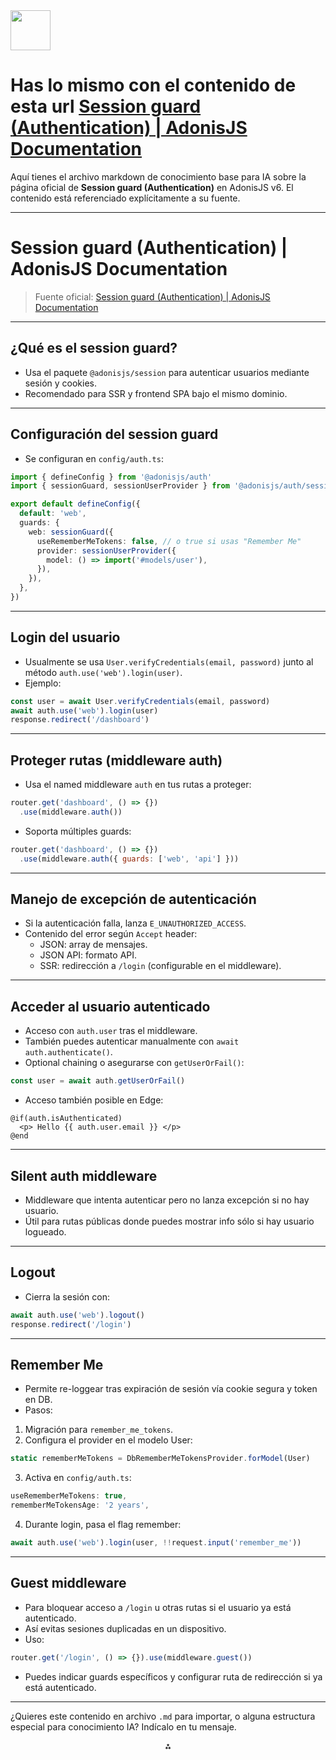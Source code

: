 <img src="https://r2cdn.perplexity.ai/pplx-full-logo-primary-dark%402x.png" style="height:64px;margin-right:32px"/>

# Has lo mismo con el contenido de esta url [Session guard (Authentication) | AdonisJS Documentation](https://docs.adonisjs.com/guides/authentication/session-guard)

Aquí tienes el archivo markdown de conocimiento base para IA sobre la página oficial de **Session guard (Authentication)** en AdonisJS v6. El contenido está referenciado explícitamente a su fuente.

***

# Session guard (Authentication) | AdonisJS Documentation

> Fuente oficial: [Session guard (Authentication) | AdonisJS Documentation](https://docs.adonisjs.com/guides/authentication/session-guard)

***

## ¿Qué es el session guard?

- Usa el paquete `@adonisjs/session` para autenticar usuarios mediante sesión y cookies.
- Recomendado para SSR y frontend SPA bajo el mismo dominio.

***

## Configuración del session guard

- Se configuran en `config/auth.ts`:

```ts
import { defineConfig } from '@adonisjs/auth'
import { sessionGuard, sessionUserProvider } from '@adonisjs/auth/session'

export default defineConfig({
  default: 'web',
  guards: {
    web: sessionGuard({
      useRememberMeTokens: false, // o true si usas "Remember Me"
      provider: sessionUserProvider({
        model: () => import('#models/user'),
      }),
    }),
  },
})
```


***

## Login del usuario

- Usualmente se usa `User.verifyCredentials(email, password)` junto al método `auth.use('web').login(user)`.
- Ejemplo:

```js
const user = await User.verifyCredentials(email, password)
await auth.use('web').login(user)
response.redirect('/dashboard')
```


***

## Proteger rutas (middleware auth)

- Usa el named middleware `auth` en tus rutas a proteger:

```js
router.get('dashboard', () => {})
  .use(middleware.auth())
```

- Soporta múltiples guards:

```js
router.get('dashboard', () => {})
  .use(middleware.auth({ guards: ['web', 'api'] }))
```


***

## Manejo de excepción de autenticación

- Si la autenticación falla, lanza `E_UNAUTHORIZED_ACCESS`.
- Contenido del error según `Accept` header:
    - JSON: array de mensajes.
    - JSON API: formato API.
    - SSR: redirección a `/login` (configurable en el middleware).

***

## Acceder al usuario autenticado

- Acceso con `auth.user` tras el middleware.
- También puedes autenticar manualmente con `await auth.authenticate()`.
- Optional chaining o asegurarse con `getUserOrFail()`:

```js
const user = await auth.getUserOrFail()
```

- Acceso también posible en Edge:

```edge
@if(auth.isAuthenticated)
  <p> Hello {{ auth.user.email }} </p>
@end
```


***

## Silent auth middleware

- Middleware que intenta autenticar pero no lanza excepción si no hay usuario.
- Útil para rutas públicas donde puedes mostrar info sólo si hay usuario logueado.

***

## Logout

- Cierra la sesión con:

```js
await auth.use('web').logout()
response.redirect('/login')
```


***

## Remember Me

- Permite re-loggear tras expiración de sesión vía cookie segura y token en DB.
- Pasos:

1. Migración para `remember_me_tokens`.
2. Configura el provider en el modelo User:

```js
static rememberMeTokens = DbRememberMeTokensProvider.forModel(User)
```

3. Activa en `config/auth.ts`:

```js
useRememberMeTokens: true,
rememberMeTokensAge: '2 years',
```

4. Durante login, pasa el flag remember:

```js
await auth.use('web').login(user, !!request.input('remember_me'))
```


***

## Guest middleware

- Para bloquear acceso a `/login` u otras rutas si el usuario ya está autenticado.
- Así evitas sesiones duplicadas en un dispositivo.
- Uso:

```js
router.get('/login', () => {}).use(middleware.guest())
```

- Puedes indicar guards específicos y configurar ruta de redirección si ya está autenticado.

***

¿Quieres este contenido en archivo `.md` para importar, o alguna estructura especial para conocimiento IA? Indícalo en tu mensaje.

<div style="text-align: center">⁂</div>

[^1]: https://docs.adonisjs.com/guides/authentication/session-guard

